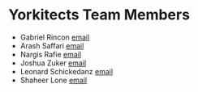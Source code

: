 # Yorkitects Team Members

- Gabriel Rincon [email](mailto:gabrielenrrincon@gmail.com)
- Arash Saffari [email](mailto:arashrt@my.yorku.ca)
- Nargis Rafie [email](mailto:nargis.rafie00@gmail.com)
- Joshua Zuker [email](mailto:joshz@my.yorku.ca)
- Leonard Schickedanz [email](mailto:leon.schickedanz@gmail.com)
- Shaheer Lone [email](mailto:shaheerlone@gmail.com)
